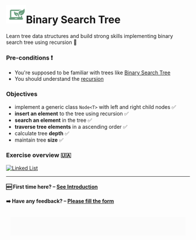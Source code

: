 # <img src="https://raw.githubusercontent.com/bobocode-projects/resources/master/image/logo_transparent_background.png" height=50/>Binary Search Tree
Learn tree data structures and build strong skills implementing binary search tree using recursion 💪

### Pre-conditions ❗️
* You're supposed to be familiar with trees like [Binary Search Tree](https://en.wikipedia.org/wiki/Binary_search_tree)
* You should understand the [recursion](https://en.wikipedia.org/wiki/Recursion_(computer_science))

### Objectives
* implement a generic class `Node<T>` with left and right child nodes ✅
* **insert  an element** to the tree using recursion ✅
* **search an element** in the tree ✅
* **traverse tree elements** in a ascending order ✅
* calculate tree **depth** ✅
* maintain tree **size** ✅


### Exercise overview 🇺🇦
[![Linked List](https://yt-embed.herokuapp.com/embed?v=alxzyWswCVg)](https://youtu.be/alxzyWswCVg)

---
#### 🆕 First time here? – [See Introduction](https://github.com/bobocode-projects/java-fundamentals-exercises/tree/main/0-0-intro#introduction)
#### ➡️ Have any feedback? – [Please fill the form ](https://forms.gle/7U9XZHuTtT5xpjXR6)

##
<div align="center"><img src="https://raw.githubusercontent.com/bobocode-projects/resources/master/animation/GitHub%20Star_3.gif" height=50/></div>